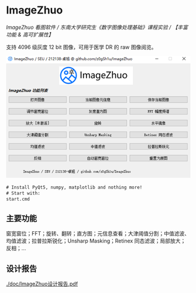 # ImageZhuo

*ImageZhuo 看图软件 / 东南大学研究生《数字图像处理基础》课程实验 / 【丰富功能 & 高可扩展性】*

支持 4096 级灰度 12 bit 图像，可用于医学 DR 的 raw 图像阅览。

![demo](demo.png)

```shell
# Install PyQt5, numpy, matplotlib and nothing more!
# Start with:
start.cmd
```

## 主要功能

窗宽窗位；FFT；旋转、翻转；直方图；元信息查看；大津阈值分割；中值滤波、均值滤波；拉普拉斯锐化；Unsharp Masking；Retinex 同态滤波；局部放大；反相；…

## 设计报告

[./doc/ImageZhuo设计报告.pdf](./doc/ImageZhuo设计报告.pdf)

